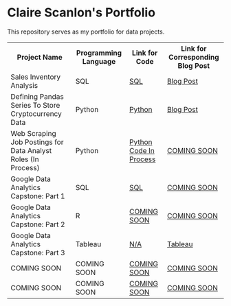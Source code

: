# Claire Scanlon's Portfolio
This repository serves as my portfolio for data projects. 


<table>
 
  <tr>
<th> Project Name </th>
<th> Programming Language </th>
<th> Link for Code </th>
<th> Link for Corresponding Blog Post </th>
  </tr>

<tr>
    <td> Sales Inventory Analysis</td></td>
    <td> SQL </td></td>
    <td> <a href="https://github.com/clairescanlon/Data_Analysis_Portfolio/blob/c357e5ed573a7b4c92b63965fe86bd0ae0528a9b/Sales%20Inventory%20Analysis"> SQL </a> </td>
     <td> <a href="https://claire-scanlon.com/salesinventoryanalysis"> Blog Post </a> </td></td>
  </tr>

  
  <tr>
    <td> Defining Pandas Series To Store Cryptocurrency Data </td></td>
    <td> Python </td></td>
    <td> <a href="https://github.com/clairescanlon/Data_Analysis_Portfolio/blob/ee5d8929ba6113bb2e6d0a94a427388f2e4337b4/Defining%20Pandas%20Series%20To%20Store%20Cryptocurrency%20Data"> Python </a> </td></td>
    <td> <a href="https://claire-scanlon.com/crypto/"> Blog Post </a> </td></td>
  </tr>
 

  <tr>
    <td> Web Scraping Job Postings for Data Analyst Roles (In Process) </td></td>
    <td> Python </td></td>
    <td> <a href="https://github.com/clairescanlon/Data_Analysis_Portfolio/blob/a54506bd9b8c522ff80dcd4cdeb7257ac81c7adc/DataAnalyst_JobPostings_Scraping.ipynb"> Python Code In Process </a> </td></td>
    <td> <a href="LINK"> COMING SOON </a> </td></td>
  </tr>

   <tr>
    <td> Google Data Analytics Capstone: Part 1 </td></td>
    <td> SQL </td></td>
    <td> <a href="https://github.com/clairescanlon/Data_Analysis_Portfolio/blob/10047dd8750dd771f77843fc3027a8c2ade1cb45/Google%20Data%20Analysis%20Capstone%3A%20Part%201"> SQL </a> </td></td>
    <td> <a href="LINK"> COMING SOON </a> </td></td>
  </tr>

   <tr>
    <td> Google Data Analytics Capstone: Part 2 </td></td>
    <td> R </td></td>
    <td> <a href="LINK"> COMING SOON </a> </td></td>
    <td> <a href="LINK"> COMING SOON </a> </td></td>
  </tr>

   <tr>
    <td> Google Data Analytics Capstone: Part 3 </td></td>
    <td> Tableau </td></td>
    <td> <a href="LINK"> N/A </a> </td></td>
    <td> <a href="https://public.tableau.com/views/CyclisticBikeRideData/MostPopularStartStations?:language=en-US&:display_count=n&:origin=viz_share_link"> Tableau </a> </td></td>
  </tr>

   <tr>
    <td> COMING SOON </td></td>
    <td> COMING SOON </td></td>
    <td> <a href="LINK"> COMING SOON </a> </td></td>
    <td> <a href="LINK"> COMING SOON </a> </td></td>
  </tr>

   <tr>
    <td> COMING SOON </td></td>
    <td> COMING SOON </td></td>
    <td> <a href="LINK"> COMING SOON </a> </td></td>
    <td> <a href="LINK"> COMING SOON </a> </td></td>
  </tr>
  
</table>

